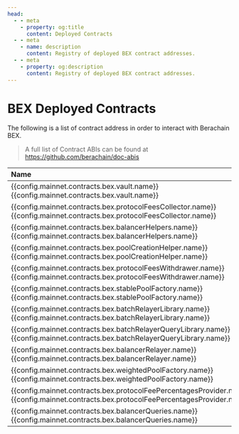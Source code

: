 ```yaml
---
head:
  - - meta
    - property: og:title
      content: Deployed Contracts
  - - meta
    - name: description
      content: Registry of deployed BEX contract addresses.
  - - meta
    - property: og:description
      content: Registry of deployed BEX contract addresses.
---
```


<script setup>
  import config from '@berachain/config/constants.json';
</script>

# BEX Deployed Contracts

The following is a list of contract address in order to interact with Berachain BEX.

> A full list of Contract ABIs can be found at https://github.com/berachain/doc-abis

| Name                                                                                                                                                                                                                                                                                                                       | Address                                                                                                                                                                                                                    | ABI                                                                                                                                                                       |
| :------------------------------------------------------------------------------------------------------------------------------------------------------------------------------------------------------------------------------------------------------------------------------------------------------------------------- | :------------------------------------------------------------------------------------------------------------------------------------------------------------------------------------------------------------------------- | :------------------------------------------------------------------------------------------------------------------------------------------------------------------------ |
| <a v-if="config.mainnet.contracts.bex.vault.docsUrl" :href="config.mainnet.contracts.bex.vault.docsUrl">{{config.mainnet.contracts.bex.vault.name}}</a><span v-else>{{config.mainnet.contracts.bex.vault.name}}</span>                                                                                                     | <a target="blank" :href="config.mainnet.dapps.berascan.url + 'address/' + config.mainnet.contracts.bex.vault.address">{{config.mainnet.contracts.bex.vault.address}}</a>                                                   | <a target="_blank" v-if="config.mainnet.contracts.bex.vault.abi" :href="config.mainnet.contracts.bex.vault.abi">ABI</a>                                                   |
| <a v-if="config.mainnet.contracts.bex.protocolFeesCollector.docsUrl" :href="config.mainnet.contracts.bex.protocolFeesCollector.docsUrl">{{config.mainnet.contracts.bex.protocolFeesCollector.name}}</a><span v-else>{{config.mainnet.contracts.bex.protocolFeesCollector.name}}</span>                                     | <a target="blank" :href="config.mainnet.dapps.berascan.url + 'address/' + config.mainnet.contracts.bex.protocolFeesCollector.address">{{config.mainnet.contracts.bex.protocolFeesCollector.address}}</a>                   | <a target="_blank" v-if="config.mainnet.contracts.bex.protocolFeesCollector.abi" :href="config.mainnet.contracts.bex.protocolFeesCollector.abi">ABI</a>                   |
| <a v-if="config.mainnet.contracts.bex.balancerHelpers.docsUrl" :href="config.mainnet.contracts.bex.balancerHelpers.docsUrl">{{config.mainnet.contracts.bex.balancerHelpers.name}}</a><span v-else>{{config.mainnet.contracts.bex.balancerHelpers.name}}</span>                                                             | <a target="blank" :href="config.mainnet.dapps.berascan.url + 'address/' + config.mainnet.contracts.bex.balancerHelpers.address">{{config.mainnet.contracts.bex.balancerHelpers.address}}</a>                               | <a target="_blank" v-if="config.mainnet.contracts.bex.balancerHelpers.abi" :href="config.mainnet.contracts.bex.balancerHelpers.abi">ABI</a>                               |
| <a v-if="config.mainnet.contracts.bex.poolCreationHelper.docsUrl" :href="config.mainnet.contracts.bex.poolCreationHelper.docsUrl">{{config.mainnet.contracts.bex.poolCreationHelper.name}}</a><span v-else>{{config.mainnet.contracts.bex.poolCreationHelper.name}}</span>                                                 | <a target="blank" :href="config.mainnet.dapps.berascan.url + 'address/' + config.mainnet.contracts.bex.poolCreationHelper.address">{{config.mainnet.contracts.bex.poolCreationHelper.address}}</a>                         | <a target="_blank" v-if="config.mainnet.contracts.bex.poolCreationHelper.abi" :href="config.mainnet.contracts.bex.poolCreationHelper.abi">ABI</a>                         |
| <a v-if="config.mainnet.contracts.bex.protocolFeesWithdrawer.docsUrl" :href="config.mainnet.contracts.bex.protocolFeesWithdrawer.docsUrl">{{config.mainnet.contracts.bex.protocolFeesWithdrawer.name}}</a><span v-else>{{config.mainnet.contracts.bex.protocolFeesWithdrawer.name}}</span>                                 | <a target="blank" :href="config.mainnet.dapps.berascan.url + 'address/' + config.mainnet.contracts.bex.protocolFeesWithdrawer.address">{{config.mainnet.contracts.bex.protocolFeesWithdrawer.address}}</a>                 | <a target="_blank" v-if="config.mainnet.contracts.bex.protocolFeesWithdrawer.abi" :href="config.mainnet.contracts.bex.protocolFeesWithdrawer.abi">ABI</a>                 |
| <a v-if="config.mainnet.contracts.bex.stablePoolFactory.docsUrl" :href="config.mainnet.contracts.bex.stablePoolFactory.docsUrl">{{config.mainnet.contracts.bex.stablePoolFactory.name}}</a><span v-else>{{config.mainnet.contracts.bex.stablePoolFactory.name}}</span>                                                     | <a target="blank" :href="config.mainnet.dapps.berascan.url + 'address/' + config.mainnet.contracts.bex.stablePoolFactory.address">{{config.mainnet.contracts.bex.stablePoolFactory.address}}</a>                           | <a target="_blank" v-if="config.mainnet.contracts.bex.stablePoolFactory.abi" :href="config.mainnet.contracts.bex.stablePoolFactory.abi">ABI</a>                           |
| <a v-if="config.mainnet.contracts.bex.batchRelayerLibrary.docsUrl" :href="config.mainnet.contracts.bex.batchRelayerLibrary.docsUrl">{{config.mainnet.contracts.bex.batchRelayerLibrary.name}}</a><span v-else>{{config.mainnet.contracts.bex.batchRelayerLibrary.name}}</span>                                             | <a target="blank" :href="config.mainnet.dapps.berascan.url + 'address/' + config.mainnet.contracts.bex.batchRelayerLibrary.address">{{config.mainnet.contracts.bex.batchRelayerLibrary.address}}</a>                       | <a target="_blank" v-if="config.mainnet.contracts.bex.batchRelayerLibrary.abi" :href="config.mainnet.contracts.bex.batchRelayerLibrary.abi">ABI</a>                       |
| <a v-if="config.mainnet.contracts.bex.batchRelayerQueryLibrary.docsUrl" :href="config.mainnet.contracts.bex.batchRelayerQueryLibrary.docsUrl">{{config.mainnet.contracts.bex.batchRelayerQueryLibrary.name}}</a><span v-else>{{config.mainnet.contracts.bex.batchRelayerQueryLibrary.name}}</span>                         | <a target="blank" :href="config.mainnet.dapps.berascan.url + 'address/' + config.mainnet.contracts.bex.batchRelayerQueryLibrary.address">{{config.mainnet.contracts.bex.batchRelayerQueryLibrary.address}}</a>             | <a target="_blank" v-if="config.mainnet.contracts.bex.batchRelayerQueryLibrary.abi" :href="config.mainnet.contracts.bex.batchRelayerQueryLibrary.abi">ABI</a>             |
| <a v-if="config.mainnet.contracts.bex.balancerRelayer.docsUrl" :href="config.mainnet.contracts.bex.balancerRelayer.docsUrl">{{config.mainnet.contracts.bex.balancerRelayer.name}}</a><span v-else>{{config.mainnet.contracts.bex.balancerRelayer.name}}</span>                                                             | <a target="blank" :href="config.mainnet.dapps.berascan.url + 'address/' + config.mainnet.contracts.bex.balancerRelayer.address">{{config.mainnet.contracts.bex.balancerRelayer.address}}</a>                               | <a target="_blank" v-if="config.mainnet.contracts.bex.balancerRelayer.abi" :href="config.mainnet.contracts.bex.balancerRelayer.abi">ABI</a>                               |
| <a v-if="config.mainnet.contracts.bex.weightedPoolFactory.docsUrl" :href="config.mainnet.contracts.bex.weightedPoolFactory.docsUrl">{{config.mainnet.contracts.bex.weightedPoolFactory.name}}</a><span v-else>{{config.mainnet.contracts.bex.weightedPoolFactory.name}}</span>                                             | <a target="blank" :href="config.mainnet.dapps.berascan.url + 'address/' + config.mainnet.contracts.bex.weightedPoolFactory.address">{{config.mainnet.contracts.bex.weightedPoolFactory.address}}</a>                       | <a target="_blank" v-if="config.mainnet.contracts.bex.weightedPoolFactory.abi" :href="config.mainnet.contracts.bex.weightedPoolFactory.abi">ABI</a>                       |
| <a v-if="config.mainnet.contracts.bex.protocolFeePercentagesProvider.docsUrl" :href="config.mainnet.contracts.bex.protocolFeePercentagesProvider.docsUrl">{{config.mainnet.contracts.bex.protocolFeePercentagesProvider.name}}</a><span v-else>{{config.mainnet.contracts.bex.protocolFeePercentagesProvider.name}}</span> | <a target="blank" :href="config.mainnet.dapps.berascan.url + 'address/' + config.mainnet.contracts.bex.protocolFeePercentagesProvider.address">{{config.mainnet.contracts.bex.protocolFeePercentagesProvider.address}}</a> | <a target="_blank" v-if="config.mainnet.contracts.bex.protocolFeePercentagesProvider.abi" :href="config.mainnet.contracts.bex.protocolFeePercentagesProvider.abi">ABI</a> |
| <a v-if="config.mainnet.contracts.bex.balancerQueries.docsUrl" :href="config.mainnet.contracts.bex.balancerQueries.docsUrl">{{config.mainnet.contracts.bex.balancerQueries.name}}</a><span v-else>{{config.mainnet.contracts.bex.balancerQueries.name}}</span>                                                             | <a target="blank" :href="config.mainnet.dapps.berascan.url + 'address/' + config.mainnet.contracts.bex.balancerQueries.address">{{config.mainnet.contracts.bex.balancerQueries.address}}</a>                               | <a target="_blank" v-if="config.mainnet.contracts.bex.balancerQueries.abi" :href="config.mainnet.contracts.bex.balancerQueries.abi">ABI</a>                               |
